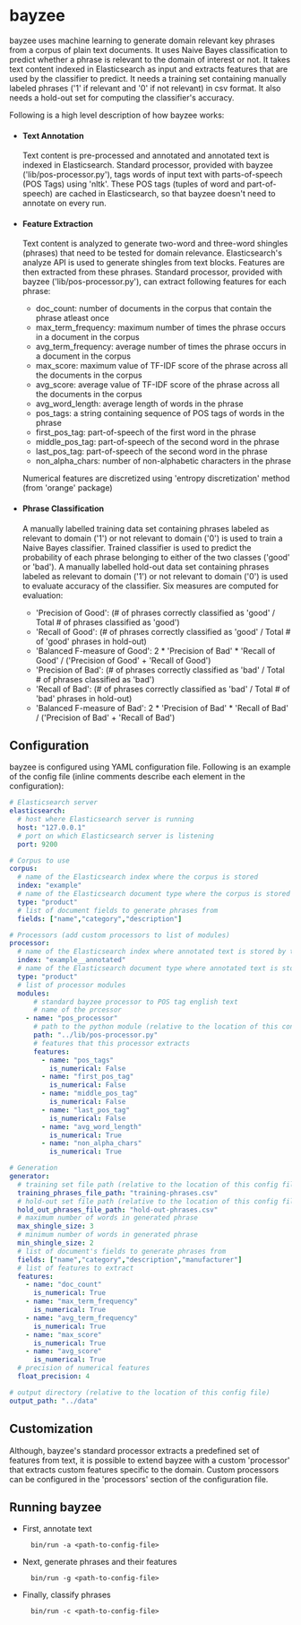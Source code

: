 bayzee
======
bayzee uses machine learning to generate domain relevant key phrases from a corpus of plain text documents.
It uses Naive Bayes classification to predict whether a phrase is relevant to the domain of interest or not.
It takes text content indexed in Elasticsearch as input and extracts features that are used by the classifier to predict.
It needs a training set containing manually labeled phrases ('1' if relevant and '0' if not relevant) in csv format.
It also needs a hold-out set for computing the classifier's accuracy.

Following is a high level description of how bayzee works:

* #### Text Annotation
  Text content is pre-processed and annotated and annotated text is indexed in Elasticsearch.
  Standard processor, provided with bayzee ('lib/pos-processor.py'), tags words of input text with parts-of-speech (POS Tags) using 'nltk'.
  These POS tags (tuples of word and part-of-speech) are cached in Elasticsearch, so that bayzee doesn't need to annotate on every run.

* #### Feature Extraction
  Text content is analyzed to generate two-word and three-word shingles (phrases) that need to be tested for domain relevance.
  Elasticsearch's analyze API is used to generate shingles from text blocks.
  Features are then extracted from these phrases.
  Standard processor, provided with bayzee ('lib/pos-processor.py'), can extract following features for each phrase:
  
  * doc_count: number of documents in the corpus that contain the phrase atleast once
  * max_term_frequency: maximum number of times the phrase occurs in a document in the corpus
  * avg_term_frequency: average number of times the phrase occurs in a document in the corpus
  * max_score: maximum value of TF-IDF score of the phrase across all the documents in the corpus
  * avg_score: average value of TF-IDF score of the phrase across all the documents in the corpus
  * avg_word_length: average length of words in the phrase
  * pos_tags: a string containing sequence of POS tags of words in the phrase
  * first_pos_tag: part-of-speech of the first word in the phrase
  * middle_pos_tag: part-of-speech of the second word in the phrase
  * last_pos_tag: part-of-speech of the second word in the phrase
  * non_alpha_chars: number of non-alphabetic characters in the phrase
  
  Numerical features are discretized using 'entropy discretization' method (from 'orange' package)

* #### Phrase Classification
  A manually labelled training data set containing phrases labeled as relevant to domain ('1') or not relevant to domain ('0') is used to train a Naive Bayes classifier.
  Trained classifier is used to predict the probability of each phrase belonging to either of the two classes ('good' or 'bad').
  A manually labelled hold-out data set containing phrases labeled as relevant to domain ('1') or not relevant to domain ('0') is used to evaluate accuracy of the classifier.
  Six measures are computed for evaluation:
  
  * 'Precision of Good': (# of phrases correctly classified as 'good' / Total # of phrases classified as 'good')
  * 'Recall of Good': (# of phrases correctly classified as 'good' / Total # of 'good' phrases in hold-out)
  * 'Balanced F-measure of Good': 2 * 'Precision of Bad' * 'Recall of Good' / ('Precision of Good' + 'Recall of Good')
  * 'Precision of Bad': (# of phrases correctly classified as 'bad' / Total # of phrases classified as 'bad')
  * 'Recall of Bad': (# of phrases correctly classified as 'bad' / Total # of 'bad' phrases in hold-out)
  * 'Balanced F-measure of Bad': 2 * 'Precision of Bad' * 'Recall of Bad' / ('Precision of Bad' + 'Recall of Bad')

## Configuration
  bayzee is configured using YAML configuration file. Following is an example of the config file (inline comments describe each element in the configuration):
  
  ```yaml
  # Elasticsearch server
  elasticsearch: 
    # host where Elasticsearch server is running
    host: "127.0.0.1"
    # port on which Elasticsearch server is listening
    port: 9200

  # Corpus to use
  corpus:
    # name of the Elasticsearch index where the corpus is stored
    index: "example"
    # name of the Elasticsearch document type where the corpus is stored
    type: "product"
    # list of document fields to generate phrases from
    fields: ["name","category","description"]

  # Processors (add custom processors to list of modules)
  processor:
    # name of the Elasticsearch index where annotated text is stored by the processors
    index: "example__annotated"
    # name of the Elasticsearch document type where annotated text is stored by the processors
    type: "product"
    # list of processor modules
    modules:
        # standard bayzee processor to POS tag english text
        # name of the prcessor
      - name: "pos_processor"
        # path to the python module (relative to the location of this config file)
        path: "../lib/pos-processor.py"
        # features that this processor extracts
        features:
          - name: "pos_tags"
            is_numerical: False
          - name: "first_pos_tag"
            is_numerical: False
          - name: "middle_pos_tag"
            is_numerical: False
          - name: "last_pos_tag"
            is_numerical: False
          - name: "avg_word_length"
            is_numerical: True
          - name: "non_alpha_chars"
            is_numerical: True

  # Generation
  generator:
    # training set file path (relative to the location of this config file)
    training_phrases_file_path: "training-phrases.csv"
    # hold-out set file path (relative to the location of this config file)
    hold_out_phrases_file_path: "hold-out-phrases.csv"
    # maximum number of words in generated phrase
    max_shingle_size: 3
    # minimum number of words in generated phrase
    min_shingle_size: 2
    # list of document's fields to generate phrases from
    fields: ["name","category","description","manufacturer"]
    # list of features to extract
    features:
      - name: "doc_count"
        is_numerical: True
      - name: "max_term_frequency"
        is_numerical: True
      - name: "avg_term_frequency"
        is_numerical: True
      - name: "max_score"
        is_numerical: True
      - name: "avg_score"
        is_numerical: True
    # precision of numerical features
    float_precision: 4

  # output directory (relative to the location of this config file)
  output_path: "../data"
  ```

## Customization
Although, bayzee's standard processor extracts a predefined set of features from text, it is possible to extend bayzee with a custom 'processor' that extracts custom features specific to the domain. Custom processors can be configured in the 'processors' section of the configuration file.

## Running bayzee

* First, annotate text

        bin/run -a <path-to-config-file>

* Next, generate phrases and their features

        bin/run -g <path-to-config-file>

* Finally, classify phrases

        bin/run -c <path-to-config-file>